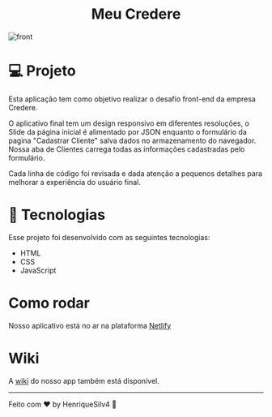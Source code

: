 <h1 align="center"> Meu Credere
</h1>

![front](https://user-images.githubusercontent.com/99505665/162671845-8db7c311-66f5-4e5e-bdba-38d2d565839e.png)

# 💻 Projeto

Esta aplicação tem como objetivo realizar o desafio front-end da empresa Credere.

O aplicativo final tem um design responsivo em diferentes resoluções, o Slide da página inicial é alimentado por JSON enquanto o formulário da pagina "Cadastrar Cliente" salva dados no armazenamento do navegador.
Nossa aba de Clientes carrega todas as informações cadastradas pelo formulário.

Cada linha de código foi revisada e dada atenção a pequenos detalhes para melhorar a experiência do usuário final.

# 🚀 Tecnologias

Esse projeto foi desenvolvido com as seguintes tecnologias:

* HTML
* CSS
* JavaScript

# Como rodar

Nosso aplicativo está no ar na plataforma [Netlify](https://meucredere.netlify.app/)

# Wiki

A [wiki]() do nosso app também está disponível.

---

Feito com ♥ by HenriqueSilv4 👋
